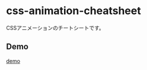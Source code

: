 # css-animation-cheatsheet
CSSアニメーションのチートシートです。

## Demo
[demo](https://fukugit.github.io/css-animation-cheatsheet/)